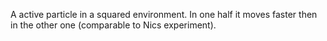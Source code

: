 A active particle in a squared environment. In one half it moves faster then in the other one (comparable to Nics experiment).
